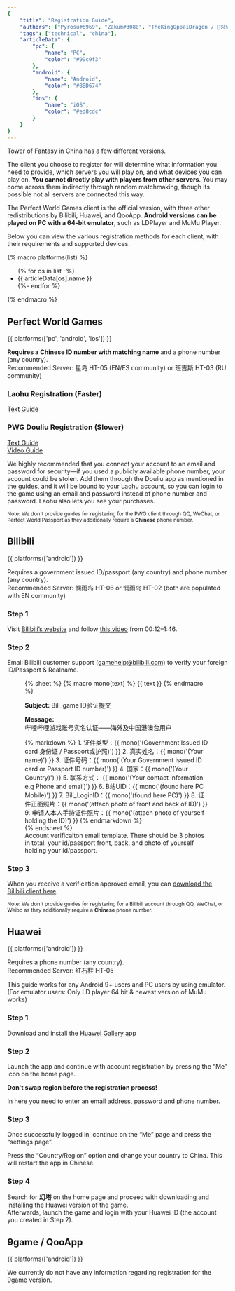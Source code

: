 ```yaml
---
{
	"title": "Registration Guide",
	"authors": ["Pyrosu#6969", "Zakum#3080", "TheKingOppaiDragon / 👑킹젖가슴드래곤👑#5969"],
	"tags": ["technical", "china"],
	"articleData": {
		"pc": {
			"name": "PC",
			"color": "#99c9f3"
		},
		"android": {
			"name": "Android",
			"color": "#8BD674"
		},
		"ios": {
			"name": "iOS",
			"color": "#ed8cdc"
		}
	}
}
---
```


Tower of Fantasy in China has a few different versions.

The client you choose to register for will determine what information you need to provide, which servers you will play on, and what devices you can play on. **You cannot directly play with players from other servers**. You may come across them indirectly through random matchmaking, though its possible not all servers are connected this way.

The Perfect World Games client is the official version, with three other redistributions by Bilibili, Huawei, and QooApp. **Android versions can be played on PC with a 64-bit emulator**, such as LDPlayer and MuMu Player.

Below you can view the various registration methods for each client, with their requirements and supported devices.

{% macro platforms(list) %}
<ul class="cluster gap-xs">
{% for os in list -%}
	<li class="chip" data-variant="blackout" style="color: {{ articleData[os].color }};">{{ articleData[os].name }}</li>
{%- endfor %}
</ul>
{% endmacro %}

## Perfect World Games
{{ platforms(['pc', 'android', 'ios']) }}

**Requires a Chinese ID number with matching name** and a phone number (any country).  
Recommended Server: 星岛 HT-05 (EN/ES community) or 班吉斯 HT-03 (RU community)

### Laohu Registration (Faster)
[Text Guide](https://docs.google.com/document/d/1N7UsgrplqUIL3plYk9gQJzYPECwJ5QP1r2zPNXBbsJU)

### PWG Douliu Registration (Slower)
[Text Guide](https://docs.google.com/spreadsheets/d/19BjfRHMYR04GPEPGKhngnAFaPuesCD4dFk26Q8XplEk/edit#gid=2112692818)  
[Video Guide](https://www.youtube.com/watch?v=9RSegv4ntoQ)

We highly recommended that you connect your account to an email and password for security—if you used a publicly available phone number, your account could be stolen. Add them through the Douliu app as mentioned in the guides, and it will be bound to your [Laohu](https://i.laohu.com/) account, so you can login to the game using an email and password instead of phone number and password. Laohu also lets you see your purchases.

<small>Note: We don't provide guides for registering for the PWG client through QQ, WeChat, or Perfect World Passport as they additionally require a **Chinese** phone number.</small>

## Bilibili
{{ platforms(['android']) }}

Requires a government issued ID/passport (any country) and phone number (any country).  
Recommended Server: 悯雨岛 HT-06 or 悯雨岛 HT-02 (both are populated with EN community)

### Step 1
Visit [Bilibili’s website](https://www.bilibili.com/) and follow [this video](https://youtu.be/HByc8KNjiD4?t=12) from 00:12–1:46.

### Step 2
Email Bilibili customer support ([gamehelp@bilibili.com](mailto:gamehelp@bilibili.com)) to verify your foreign ID/Passport & Realname.

<figure class="sheet-wrapper wrapper">
{% sheet %}
{% macro mono(text) %}
<span class="text-accent font-mono text-step--1">{{ text }}</span>
{% endmacro %}

**Subject:** Bili_game ID验证提交

**Message:**  
哔哩哔哩游戏账号实名认证——海外及中国港澳台用户

<div class="sheet p-s stack-space-s" data-layer="1">
{% markdown %}
1. 证件类型：{{ mono('(Government Issued ID card 身份证 / Passport或护照)') }}
2. 真实姓名：{{ mono('(Your name)') }}
3. 证件号码：{{ mono('(Your Government issued ID card or Passport ID number)') }}
4. 国家：{{ mono('(Your Country)') }}
5. 联系方式： {{ mono('(Your contact information e.g Phone and email)') }}
6. B站UID：{{ mono('(found here PC Mobile)') }}
7. Bili_LoginID：{{ mono('(found here PC)') }}
8. 证件正面照片：{{ mono('(attach photo of front and back of ID)') }}
9. 申请人本人手持证件照片：{{ mono('(attach photo of yourself holding the ID)') }}
{% endmarkdown %}
</div>
{% endsheet %}
<figcaption>Account verificaiton email template. There should be 3 photos in total: your id/passport front, back, and photo of yourself holding your id/passport.</figcaption>
</figure>

### Step 3
When you receive a verification approved email, you can [download the Bilibili client here](https://www.biligame.com/detail/?id=105409).

<small>Note: We don't provide guides for registering for a Bilibili account through QQ, WeChat, or Weibo as they additionally require a **Chinese** phone number.</small>

## Huawei
{{ platforms(['android']) }}

Requires a phone number (any country).  
Recommended Server: 红石柱 HT-05

This guide works for any Android 9+ users and PC users by using emulator.  
(For emulator users: Only LD player 64 bit & newest version of MuMu works)

### Step 1
Download and install the [Huawei Gallery app](https://consumer.huawei.com/en/mobileservices/appgallery/)

### Step 2
Launch the app and continue with account registration by pressing the “Me” icon on the home page.

**Don't swap region before the registration process!**

In here you need to enter an email address, password and phone number.

### Step 3
Once successfully logged in, continue on the “Me” page and press the “settings page”.

Press the “Country/Region” option and change your country to China. This will restart the app in Chinese.

### Step 4

Search for **幻塔** on the home page and proceed with downloading and installing the Huawei version of the game.  
Afterwards, launch the game and login with your Huawei ID (the account you created in Step 2).

## 9game / QooApp
{{ platforms(['android']) }}

We currently do not have any information regarding registration for the 9game version.
